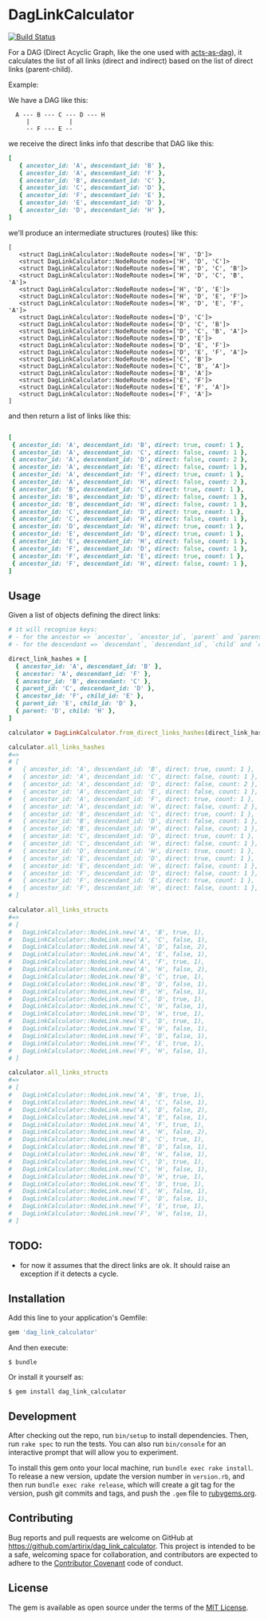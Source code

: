 # DagLinkCalculator

[![Build Status](https://travis-ci.org/artirix/dag_link_calculator.svg?branch=master)](https://travis-ci.org/artirix/dag_link_calculator)

For a DAG (Direct Acyclic Graph, like the one used with [acts-as-dag](https://github.com/resgraph/acts-as-dag)), it calculates the list of all links (direct and indirect) based on the list of direct links (parent-child).  

Example:

We have a DAG like this:

```
  A --- B --- C --- D --- H
     |           |
     -- F --- E --
 ```

we receive the direct links info that describe that DAG like this:

```ruby
[
   { ancestor_id: 'A', descendant_id: 'B' },
   { ancestor_id: 'A', descendant_id: 'F' },
   { ancestor_id: 'B', descendant_id: 'C' },
   { ancestor_id: 'C', descendant_id: 'D' },
   { ancestor_id: 'F', descendant_id: 'E' },
   { ancestor_id: 'E', descendant_id: 'D' },
   { ancestor_id: 'D', descendant_id: 'H' },
]
```

we'll produce an intermediate structures (routes) like this:

```
[
   <struct DagLinkCalculator::NodeRoute nodes=['H', 'D']>
   <struct DagLinkCalculator::NodeRoute nodes=['H', 'D', 'C']>
   <struct DagLinkCalculator::NodeRoute nodes=['H', 'D', 'C', 'B']>
   <struct DagLinkCalculator::NodeRoute nodes=['H', 'D', 'C', 'B', 'A']>
   <struct DagLinkCalculator::NodeRoute nodes=['H', 'D', 'E']>
   <struct DagLinkCalculator::NodeRoute nodes=['H', 'D', 'E', 'F']>
   <struct DagLinkCalculator::NodeRoute nodes=['H', 'D', 'E', 'F', 'A']>
   <struct DagLinkCalculator::NodeRoute nodes=['D', 'C']>
   <struct DagLinkCalculator::NodeRoute nodes=['D', 'C', 'B']>
   <struct DagLinkCalculator::NodeRoute nodes=['D', 'C', 'B', 'A']>
   <struct DagLinkCalculator::NodeRoute nodes=['D', 'E']>
   <struct DagLinkCalculator::NodeRoute nodes=['D', 'E', 'F']>
   <struct DagLinkCalculator::NodeRoute nodes=['D', 'E', 'F', 'A']>
   <struct DagLinkCalculator::NodeRoute nodes=['C', 'B']>
   <struct DagLinkCalculator::NodeRoute nodes=['C', 'B', 'A']>
   <struct DagLinkCalculator::NodeRoute nodes=['B', 'A']>
   <struct DagLinkCalculator::NodeRoute nodes=['E', 'F']>
   <struct DagLinkCalculator::NodeRoute nodes=['E', 'F', 'A']>
   <struct DagLinkCalculator::NodeRoute nodes=['F', 'A']>
]
```

and then return a list of links like this:
 ```ruby

 [
  { ancestor_id: 'A', descendant_id: 'B', direct: true, count: 1 },
  { ancestor_id: 'A', descendant_id: 'C', direct: false, count: 1 },
  { ancestor_id: 'A', descendant_id: 'D', direct: false, count: 2 },
  { ancestor_id: 'A', descendant_id: 'E', direct: false, count: 1 },
  { ancestor_id: 'A', descendant_id: 'F', direct: true, count: 1 },
  { ancestor_id: 'A', descendant_id: 'H', direct: false, count: 2 },
  { ancestor_id: 'B', descendant_id: 'C', direct: true, count: 1 },
  { ancestor_id: 'B', descendant_id: 'D', direct: false, count: 1 },
  { ancestor_id: 'B', descendant_id: 'H', direct: false, count: 1 },
  { ancestor_id: 'C', descendant_id: 'D', direct: true, count: 1 },
  { ancestor_id: 'C', descendant_id: 'H', direct: false, count: 1 },
  { ancestor_id: 'D', descendant_id: 'H', direct: true, count: 1 },
  { ancestor_id: 'E', descendant_id: 'D', direct: true, count: 1 },
  { ancestor_id: 'E', descendant_id: 'H', direct: false, count: 1 },
  { ancestor_id: 'F', descendant_id: 'D', direct: false, count: 1 },
  { ancestor_id: 'F', descendant_id: 'E', direct: true, count: 1 },
  { ancestor_id: 'F', descendant_id: 'H', direct: false, count: 1 },
]
```

## Usage

Given a list of objects defining the direct links:
```ruby
# it will recognise keys:
# - for the ancestor => `ancestor`, `ancestor_id`, `parent` and `parent_id`
# - for the descendant => `descendant`, `descendant_id`, `child` and `child_id`

direct_link_hashes = [
  { ancestor_id: 'A', descendant_id: 'B' },
  { ancestor: 'A', descendant_id: 'F' },
  { ancestor_id: 'B', descendant: 'C' },
  { parent_id: 'C', descendant_id: 'D' },
  { ancestor_id: 'F', child_id: 'E' },
  { parent_id: 'E', child_id: 'D' },
  { parent: 'D', child: 'H' },
]

calculator = DagLinkCalculator.from_direct_links_hashes(direct_link_hashes)

calculator.all_links_hashes
#=>
# [
#   { ancestor_id: 'A', descendant_id: 'B', direct: true, count: 1 },
#   { ancestor_id: 'A', descendant_id: 'C', direct: false, count: 1 },
#   { ancestor_id: 'A', descendant_id: 'D', direct: false, count: 2 },
#   { ancestor_id: 'A', descendant_id: 'E', direct: false, count: 1 },
#   { ancestor_id: 'A', descendant_id: 'F', direct: true, count: 1 },
#   { ancestor_id: 'A', descendant_id: 'H', direct: false, count: 2 },
#   { ancestor_id: 'B', descendant_id: 'C', direct: true, count: 1 },
#   { ancestor_id: 'B', descendant_id: 'D', direct: false, count: 1 },
#   { ancestor_id: 'B', descendant_id: 'H', direct: false, count: 1 },
#   { ancestor_id: 'C', descendant_id: 'D', direct: true, count: 1 },
#   { ancestor_id: 'C', descendant_id: 'H', direct: false, count: 1 },
#   { ancestor_id: 'D', descendant_id: 'H', direct: true, count: 1 },
#   { ancestor_id: 'E', descendant_id: 'D', direct: true, count: 1 },
#   { ancestor_id: 'E', descendant_id: 'H', direct: false, count: 1 },
#   { ancestor_id: 'F', descendant_id: 'D', direct: false, count: 1 },
#   { ancestor_id: 'F', descendant_id: 'E', direct: true, count: 1 },
#   { ancestor_id: 'F', descendant_id: 'H', direct: false, count: 1 },
# ]

calculator.all_links_structs
#=>
# [
#   DagLinkCalculator::NodeLink.new('A', 'B', true, 1),
#   DagLinkCalculator::NodeLink.new('A', 'C', false, 1),
#   DagLinkCalculator::NodeLink.new('A', 'D', false, 2),
#   DagLinkCalculator::NodeLink.new('A', 'E', false, 1),
#   DagLinkCalculator::NodeLink.new('A', 'F', true, 1),
#   DagLinkCalculator::NodeLink.new('A', 'H', false, 2),
#   DagLinkCalculator::NodeLink.new('B', 'C', true, 1),
#   DagLinkCalculator::NodeLink.new('B', 'D', false, 1),
#   DagLinkCalculator::NodeLink.new('B', 'H', false, 1),
#   DagLinkCalculator::NodeLink.new('C', 'D', true, 1),
#   DagLinkCalculator::NodeLink.new('C', 'H', false, 1),
#   DagLinkCalculator::NodeLink.new('D', 'H', true, 1),
#   DagLinkCalculator::NodeLink.new('E', 'D', true, 1),
#   DagLinkCalculator::NodeLink.new('E', 'H', false, 1),
#   DagLinkCalculator::NodeLink.new('F', 'D', false, 1),
#   DagLinkCalculator::NodeLink.new('F', 'E', true, 1),
#   DagLinkCalculator::NodeLink.new('F', 'H', false, 1),
# ]

calculator.all_links_structs
#=>
# [
#   DagLinkCalculator::NodeLink.new('A', 'B', true, 1),
#   DagLinkCalculator::NodeLink.new('A', 'C', false, 1),
#   DagLinkCalculator::NodeLink.new('A', 'D', false, 2),
#   DagLinkCalculator::NodeLink.new('A', 'E', false, 1),
#   DagLinkCalculator::NodeLink.new('A', 'F', true, 1),
#   DagLinkCalculator::NodeLink.new('A', 'H', false, 2),
#   DagLinkCalculator::NodeLink.new('B', 'C', true, 1),
#   DagLinkCalculator::NodeLink.new('B', 'D', false, 1),
#   DagLinkCalculator::NodeLink.new('B', 'H', false, 1),
#   DagLinkCalculator::NodeLink.new('C', 'D', true, 1),
#   DagLinkCalculator::NodeLink.new('C', 'H', false, 1),
#   DagLinkCalculator::NodeLink.new('D', 'H', true, 1),
#   DagLinkCalculator::NodeLink.new('E', 'D', true, 1),
#   DagLinkCalculator::NodeLink.new('E', 'H', false, 1),
#   DagLinkCalculator::NodeLink.new('F', 'D', false, 1),
#   DagLinkCalculator::NodeLink.new('F', 'E', true, 1),
#   DagLinkCalculator::NodeLink.new('F', 'H', false, 1),
# ]
```

## TODO:

- for now it assumes that the direct links are ok. It should raise an exception if it detects a cycle. 

## Installation

Add this line to your application's Gemfile:

```ruby
gem 'dag_link_calculator'
```

And then execute:

    $ bundle

Or install it yourself as:

    $ gem install dag_link_calculator


## Development

After checking out the repo, run `bin/setup` to install dependencies. Then, run `rake spec` to run the tests. You can also run `bin/console` for an interactive prompt that will allow you to experiment.

To install this gem onto your local machine, run `bundle exec rake install`. To release a new version, update the version number in `version.rb`, and then run `bundle exec rake release`, which will create a git tag for the version, push git commits and tags, and push the `.gem` file to [rubygems.org](https://rubygems.org).

## Contributing

Bug reports and pull requests are welcome on GitHub at https://github.com/artirix/dag_link_calculator. This project is intended to be a safe, welcoming space for collaboration, and contributors are expected to adhere to the [Contributor Covenant](http://contributor-covenant.org) code of conduct.


## License

The gem is available as open source under the terms of the [MIT License](http://opensource.org/licenses/MIT).

